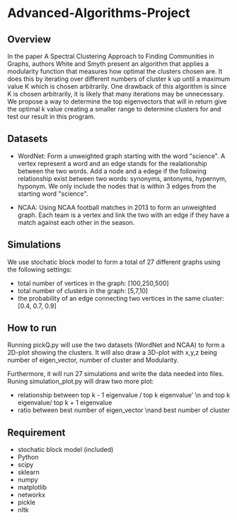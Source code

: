 # Advanced-Algorithms-Project


## Overview
In the paper A Spectral Clustering Approach to Finding Communities in Graphs, authors White and Smyth present an algorithm that applies a modularity function that measures how optimal the clusters chosen are.  It does this by iterating over different numbers of cluster k up until a maximum value K which is chosen arbitrarily. One drawback of this algorithm is since K is chosen arbitrarily, it is likely that many iterations may be unnecessary. We propose a way to determine the top eigenvectors that will in return give the optimal k value creating a smaller range to determine clusters for and test our result in this program.


## Datasets

* WordNet: 
Form a unweighted graph starting with the word "science". A vertex represent a word and an edge stands for the realationship between the two words. Add a node and a edege if the following relationship exist between two words: synonyms, antonyms, hypernym, hyponym. We only include the nodes that is within 3 edges from the starting word "science".

* NCAA: 
Using NCAA football matches in 2013 to form an unweighted graph. Each team is a vertex and link the two with an edge if they have a match against each other in the season.


## Simulations
We use stochatic block model to form a total of 27 different graphs using the following settings: 
* total number of vertices in the graph: [100,250,500]
* total number of clusters in the graph: [5,7,10]
* the probability of an edge connecting two vertices in the same cluster: [0.4, 0.7, 0.9] 


## How to run
Running pickQ.py will use the two datasets (WordNet and NCAA) to form a 2D-plot showing the clusters. It will also draw a 3D-plot with x,y,z being number of eigen_vector, number of cluster and Modularity.

Furthermore, it will run 27 simulations and write the data needed into files. Runing simulation_plot.py will draw two more plot: 
* relationship between top k - 1 eigenvalue / top k eigenvalue' \n and top k eigenvalue/ top k + 1 eigenvalue 
* ratio between best number of eigen_vector \nand best number of cluster

## Requirement

* stochatic block model (included)
* Python
* scipy
* sklearn
* numpy
* matplotlib
* networkx
* pickle
* nltk

